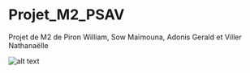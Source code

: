 # Projet_M2_PSAV
Projet de M2 de Piron William, Sow Maïmouna, Adonis Gerald et Viller Nathanaëlle

![alt text](http://www.plantuml.com/plantuml/png/dLNDRjf04Bxp5AFqa710LQhs5aK25sWacagXwdrP3sQKzQwxkoP5LTwbn_ev_6ATjJ7OuQTf9IHWPxvlPxxvMVT8EXDMfB0GyZ6n9jTnP9InCADavQSMDpstyra97JzPyXurB8Los5EuzE0DsE0DCLcKdenkOJBc5GdE_KOX1BFGYSAUa9ul6SOfwUtlpvWkR6FuYEjUYoHtA8L3-Da36Bq8zCruCewYOR0O6wFTdhwFhaVN8puTMckUwiClYjOOZi8TRU-5OjB6C37QtuiK8JAv9RGxGFVYcnlubAT2m-qjJ8sAUy_jY7UP7ezv-6xqOJG9aBtZlV4MXrccY34CkefiMQ25N4DPhCj2OuhQzs4msEh6FeqmKtH1zyYacKSG3YxO2B1da9MbEXmCgg-njfYGupijE7IGiU-oB2ngYQxjE0s7jOysdfOaHRYhupEZu66QUw3yrVut4H8NnZo-7l7rANIPVJtWJZil4bR-zP1v5hBP0BjUjBMS6IaKkIh9lPHp15KRkc5zCsH1iJQj6WKnZLnrPNme2vbdjPOn-vEM5BUSeHEvu2emhm0jrfJKiMJSZo2KOeDuqHMd2diGcCX_VCzHEL2NkQSgJGoiFAVMaoGEiD9ZByU455EDrmndDMenwhEQ7jSLSLW9HbVJp-a1H-y5QGUIzqNvsrPQN1nfsORue6DFP3VZp4uanjhmJnQfexkGiYnuqaFrJzDARkXSDSoabyQcTPj3V7aQnZDxDjfeJol2z22aPeDQurdMcI3djct2pHhCWcotdQ9EmAUyxdHCN6yRxhPOpRWB0tvUZ5rF9wXT0sADpu8UC0J1ByI18FoskB80bzUadKNpTiNrD3O4UT0XTzgN1SzqTn2fFWs9N-PM7GWPkczvPE6qvy-zh768xRz0T6pl_1MrNJt_X3co4kVIYYmZdLITqXc7HkogTc4sd974tstuK2Mil5_nKyUQkJn9wf5irUi8l2hHLRisrPCKNcpOFkBX_rNdIUf3rzZUiVskgRLl-aSPjoQsXS_p7m00)
